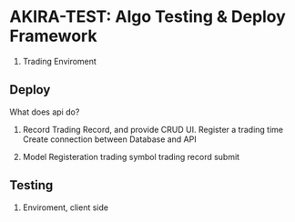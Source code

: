 # AKIRA-TEST: Algo Testing & Deploy Framework

1. Trading Enviroment

## Deploy

What does api do?

1. Record Trading Record, and provide CRUD UI.
Register a trading time
Create connection between Database and API 

2. Model Registeration
trading symbol
trading record submit

## Testing

1. Enviroment, client side
